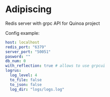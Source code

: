 # Adipiscing <br>
Redis server with grpc API for Quinoa project

Config example:<br>
```yaml
host: localhost
redis_port: "6379"
server_port: "50051"
pasword: ""
db_num: 0
with_reflection: true # allows to use grpcui
logrus:
  log_level: 4
  to_file: false
  to_json: false
  log_dir: "logs/logs.log"
```
